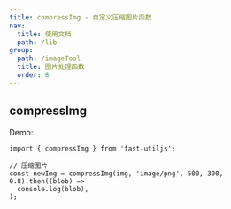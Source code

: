 ```yaml
---
title: compressImg - 自定义压缩图片函数
nav:
  title: 使用文档
  path: /lib
group:
  path: /imageTool
  title: 图片处理函数
  order: 8
---
```


## compressImg

Demo:

```tsx | pure
import { compressImg } from 'fast-utiljs';

// 压缩图片
const newImg = compressImg(img, 'image/png', 500, 300, 0.8).then((blob) =>
  console.log(blob),
);
```

